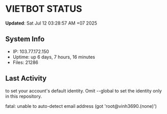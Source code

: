 # VIETBOT STATUS
**Updated**: Sat Jul 12 03:28:57 AM +07 2025

## System Info
- IP: 103.77.172.150
- Uptime: up 6 days, 7 hours, 16 minutes
- Files: 21286

## Last Activity

to set your account's default identity.
Omit --global to set the identity only in this repository.

fatal: unable to auto-detect email address (got 'root@vinh3690.(none)')
